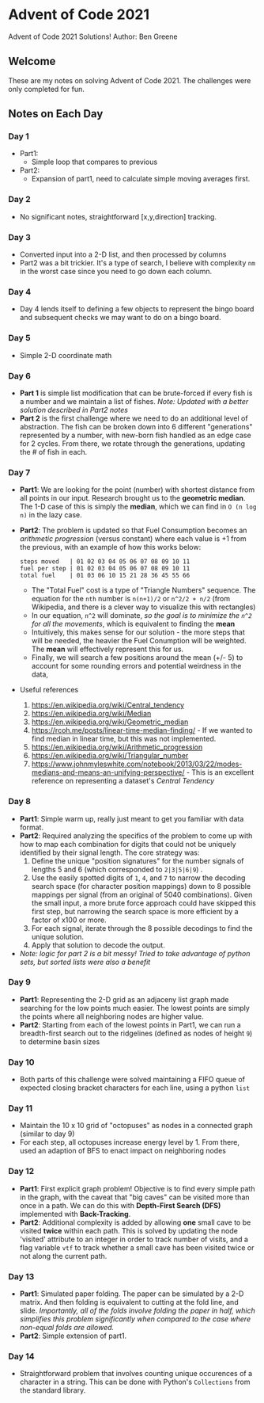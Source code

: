 # Advent of Code 2021
Advent of Code 2021 Solutions!
Author: Ben Greene

## Welcome
These are my notes on solving Advent of Code 2021. The challenges were only completed for fun.

## Notes on Each Day

### Day 1
- Part1:
    - Simple loop that compares to previous
- Part2:
    - Expansion of part1, need to calculate simple moving averages first.

### Day 2
- No significant notes, straightforward [x,y,direction] tracking.

### Day 3
- Converted input into a 2-D list, and then processed by columns
- Part2 was a bit trickier. It's a type of search, I believe with complexity `nm` in the worst case since you need to go down each column.

### Day 4
- Day 4 lends itself to defining a few objects to represent the bingo board and subsequent checks we may want to do on a bingo board.

### Day 5
- Simple 2-D coordinate math

### Day 6
- **Part 1** is simple list modification that can be brute-forced if every fish is a number and we maintain a list of fishes. *Note: Updated with a better solution described in Part2 notes*
- **Part 2** is the first challenge where we need to do an additional level of abstraction. The fish can be broken down into 6 different "generations" represented by a number, with new-born fish handled as an edge case for 2 cycles. From there, we rotate through the generations, updating the # of fish in each.

### Day 7
- **Part1**: We are looking for the point (number) with shortest distance from all points in our input. Research brought us to the **geometric median**. The 1-D case of this is simply the **median**, which we can find in `O (n log n)` in the lazy case.
- **Part2**: The problem is updated so that Fuel Consumption becomes an *arithmetic progression* (versus constant) where each value is +1 from the previous, with an example of how this works below:
    ```
    steps moved   | 01 02 03 04 05 06 07 08 09 10 11
    fuel per step | 01 02 03 04 05 06 07 08 09 10 11
    total fuel    | 01 03 06 10 15 21 28 36 45 55 66
    ```
    - The "Total Fuel" cost is a type of "Triangle Numbers" sequence. The equation for the `nth` number is `n(n+1)/2` or `n^2/2 + n/2` (from Wikipedia, and there is a clever way to visualize this with rectangles)
    - In our equation, `n^2` will dominate, *so the goal is to minimize the `n^2` for all the movements*, which is equivalent to finding the **mean**
    - Intuitively, this makes sense for our solution - the more steps that will be needed, the heavier the Fuel Conumption will be weighted. The **mean** will effectively represent this for us.
    - Finally, we will search a few positions around the mean (+/- 5) to account for some rounding errors and potential weirdness in the data,

- Useful references
    1. https://en.wikipedia.org/wiki/Central_tendency
    2. https://en.wikipedia.org/wiki/Median
    3. https://en.wikipedia.org/wiki/Geometric_median
    4. https://rcoh.me/posts/linear-time-median-finding/ - If we wanted to find median in linear time, but this was not implemented.
    5. https://en.wikipedia.org/wiki/Arithmetic_progression
    6. https://en.wikipedia.org/wiki/Triangular_number
    7. https://www.johnmyleswhite.com/notebook/2013/03/22/modes-medians-and-means-an-unifying-perspective/ - This is an excellent reference on representing a dataset's *Central Tendency*

### Day 8
- **Part1**: Simple warm up, really just meant to get you familiar with data format.
- **Part2**: Required analyzing the specifics of the problem to come up with how to map each combination for digits that could not be uniquely identified by their signal length. The core strategy was:
    1. Define the unique "position signatures" for the number signals of lengths 5 and 6 (which corresponded to `2|3|5|6|9`) .
    2. Use the easily spotted digits of `1`, `4`, and `7` to narrow the decoding search space (for character position mappings) down to 8 possible mappings per signal (from an original of 5040 combinations). Given the small input, a more brute force approach could have skipped this first step, but narrowing the search space is more efficient by a factor of x100 or more.
    3. For each signal, iterate through the 8 possible decodings to find the unique solution.
    4. Apply that solution to decode the output.
- *Note: logic for part 2 is a bit messy! Tried to take advantage of python sets, but sorted lists were also a benefit*

### Day 9
- **Part1**: Representing the 2-D grid as an adjaceny list graph made searching for the low points much easier. The lowest points are simply the points where all neighboring nodes are higher value.
- **Part2**: Starting from each of the lowest points in Part1, we can run a breadth-first search out to the ridgelines (defined as nodes of height `9`) to determine basin sizes

### Day 10
- Both parts of this challenge were solved maintaining a FIFO queue of expected closing bracket characters for each line, using a python `list` 

### Day 11
- Maintain the 10 x 10 grid of "octopuses" as nodes in a connected graph (similar to day 9)
- For each step, all octopuses increase energy level by 1. From there, used an adaption of BFS to enact impact on neighboring nodes

### Day 12
- **Part1**: First explicit graph problem! Objective is to find every simple path in the graph, with the caveat that "big caves" can be visited more than once in a path. We can do this with **Depth-First Search (DFS)** implemented with **Back-Tracking**.
- **Part2**: Additional complexity is added by allowing **one** small cave to be visited **twice** within each path. This is solved by updating the node 'visited' attribute to an integer in order to track number of visits, and a flag variable `vtf` to track whether a small cave has been visited twice or not along the current path.

### Day 13
- **Part1**: Simulated paper folding. The paper can be simulated by a 2-D matrix. And then folding is equivalent to cutting at the fold line, and slide. *Importantly, all of the folds involve folding the paper in half, which simplifies this problem significantly when compared to the case where non-equal folds are allowed.*
- **Part2**: Simple extension of part1.

### Day 14
- Straightforward problem that involves counting unique occurences of a character in a string. This can be done with Python's `Collections` from the standard library.